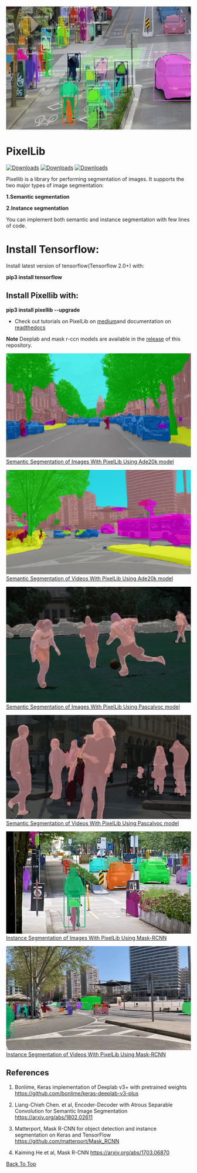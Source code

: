 ![alt_test1](instance_mask/cover.jpg)
# PixelLib 

[![Downloads](https://pepy.tech/badge/pixellib)](https://pepy.tech/project/pixellib)  [![Downloads](https://pepy.tech/badge/pixellib/month)](https://pepy.tech/project/pixellib/month)  [![Downloads](https://pepy.tech/badge/pixellib/week)](https://pepy.tech/project/pixellib/week)

Pixellib is a library for performing segmentation of images. It supports the two major types of image segmentation: 

**1.Semantic segmentation**

**2.Instance segmentation**

You can implement both semantic and instance segmentation with few lines of code.

# Install Tensorflow:

Install latest version of tensorflow(Tensorflow 2.0+) with:

**pip3 install tensorflow**


## Install Pixellib with:
**pip3 install pixellib --upgrade**

* Check out tutorials on PixelLib on [medium](https://medium.com/@olafenwaayoola/image-segmentation-with-six-lines-0f-code-acb870a462e8)and documentation on [readthedocs](https://pixellib.readthedocs.io/en/latest/)


**Note** Deeplab and mask r-ccn models are available  in the [release](https://github.com/ayoolaolafenwa/PixelLib/releases) of this repository.


![alt_test1](Images/ade_overlay.jpg)
[Semantic Segmentation of Images With PixelLib Using Ade20k model](Tutorials/image_ade20k.md)

![alt_test1](Images/ade.png)
[Semantic Segmentation of Videos With PixelLib Using Ade20k model](Tutorials/video_ade20k.md)

![alt_test3](Images/pascal.jpg)
[Semantic Segmentation of Images With PixelLib Using Pascalvoc model](Tutorials/image_pascal.md)

![alt_test1](Images/voc.png)
[Semantic Segmentation of Videos With PixelLib Using Pascalvoc model](Tutorials/video_pascalvoc.md)


![alt_test1](instance_mask/result2.jpg)
[Instance Segmentation of Images With PixelLib Using Mask-RCNN](Tutorials/image_instance.md)

![alt_test1](Images/ins.png)
[Instance Segmentation of Videos With PixelLib Using Mask-RCNN](Tutorials/video_instance.md)


## References
1. Bonlime, Keras implementation of Deeplab v3+ with pretrained weights  https://github.com/bonlime/keras-deeplab-v3-plus

2. Liang-Chieh Chen. et al, Encoder-Decoder with Atrous Separable Convolution for Semantic Image Segmentation https://arxiv.org/abs/1802.02611

3. Matterport, Mask R-CNN for object detection and instance segmentation on Keras and TensorFlow https://github.com/matterport/Mask_RCNN

4. Kaiming He et al, Mask R-CNN https://arxiv.org/abs/1703.06870

[Back To Top](#pixellib)
